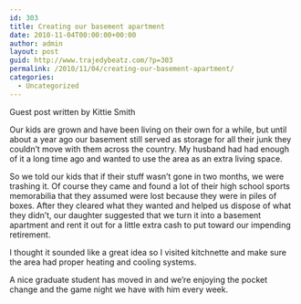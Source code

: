 ```yaml
---
id: 303
title: Creating our basement apartment
date: 2010-11-04T00:00:00+00:00
author: admin
layout: post
guid: http://www.trajedybeatz.com/?p=303
permalink: /2010/11/04/creating-our-basement-apartment/
categories:
  - Uncategorized
---
```

Guest post written by Kittie Smith

Our kids are grown and have been living on their own for a while, but until about a year ago our basement still served as storage for all their junk they couldn’t move with them across the country. My husband had had enough of it a long time ago and wanted to use the area as an extra living space.

So we told our kids that if their stuff wasn’t gone in two months, we were trashing it. Of course they came and found a lot of their high school sports memorabilia that they assumed were lost because they were in piles of boxes. After they cleared what they wanted and helped us dispose of what they didn’t, our daughter suggested that we turn it into a basement apartment and rent it out for a little extra cash to put toward our impending retirement.

I thought it sounded like a great idea so I visited kitchnette and make sure the area had proper heating and cooling systems.

A nice graduate student has moved in and we’re enjoying the pocket change and the game night we have with him every week.